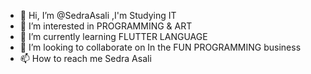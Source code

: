 - 👋 Hi, I’m @SedraAsali ,I'm Studying IT 
- 👀 I’m interested in PROGRAMMING & ART
- 🌱 I’m currently learning FLUTTER LANGUAGE 
- 💞️ I’m looking to collaborate on In the FUN PROGRAMMING business
- 📫 How to reach me Sedra Asali
  

<!---
SedraAsali/SedraAsali is a ✨ special ✨ repository because its `README.md` (this file) appears on your GitHub profile.
You can click the Preview link to take a look at your changes.
--->
